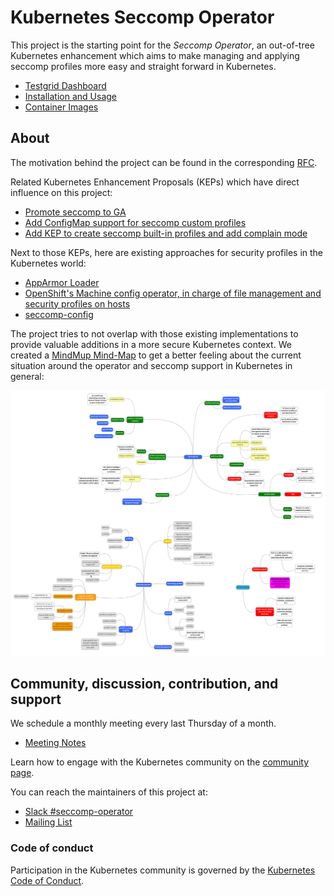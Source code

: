# Kubernetes Seccomp Operator

This project is the starting point for the _Seccomp Operator_, an out-of-tree
Kubernetes enhancement which aims to make managing and applying seccomp profiles
more easy and straight forward in Kubernetes.

- [Testgrid Dashboard](https://testgrid.k8s.io/sig-node-seccomp-operator)
- [Installation and Usage](installation-usage.md)
- [Container Images](https://console.cloud.google.com/gcr/images/k8s-staging-seccomp-operator/GLOBAL/seccomp-operator)

## About

The motivation behind the project can be found in the corresponding [RFC][0].

[0]: RFC.md

Related Kubernetes Enhancement Proposals (KEPs) which have direct influence on
this project:

- [Promote seccomp to GA][1]
- [Add ConfigMap support for seccomp custom profiles][2]
- [Add KEP to create seccomp built-in profiles and add complain mode][3]

Next to those KEPs, here are existing approaches for security profiles in
the Kubernetes world:

- [AppArmor Loader][4]
- [OpenShift's Machine config operator, in charge of file management and security profiles on hosts][5]
- [seccomp-config][6]

[1]: https://github.com/kubernetes/enhancements/pull/1148
[2]: https://github.com/kubernetes/enhancements/pull/1269
[3]: https://github.com/kubernetes/enhancements/pull/1257
[4]: https://github.com/kubernetes/kubernetes/tree/c30da3839c8e13fdff59ef5115e982362b2c90ed/test/images/apparmor-loader
[5]: https://github.com/openshift/machine-config-operator/tree/master/docs
[6]: https://github.com/UKHomeOffice/seccomp-config

The project tries to not overlap with those existing implementations to provide
valuable additions in a more secure Kubernetes context. We created a [MindMup
Mind-Map][7] to get a better feeling about the current situation around the
operator and seccomp support in Kubernetes in general:

![mind-map](.github/mindmap.svg)

[7]: https://app.mindmup.com

## Community, discussion, contribution, and support

We schedule a monthly meeting every last Thursday of a month.

- [Meeting Notes][8]

[8]: https://docs.google.com/document/d/1FQHYdyd7PTCi7_Vd8erPS4nztp0blvivK87HhXqz4uc/edit?usp=sharing

Learn how to engage with the Kubernetes community on the [community
page](http://kubernetes.io/community/).

You can reach the maintainers of this project at:

- [Slack #seccomp-operator](https://kubernetes.slack.com/messages/seccomp-operator)
- [Mailing List](https://groups.google.com/forum/#!forum/kubernetes-dev)

### Code of conduct

Participation in the Kubernetes community is governed by the [Kubernetes Code of
Conduct](code-of-conduct.md).

[owners]: https://git.k8s.io/community/contributors/guide/owners.md
[creative commons 4.0]: https://git.k8s.io/website/LICENSE

